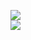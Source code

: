 [![](https://img.shields.io/badge/Made%20With-Github%20Spray-lightgrey.svg?style=for-the-badge&logo=github)](https://github.com/Annihil/github-spray#7121)  
[![](https://i.imgur.com/2DrTn0Z.gif)](https://github.com/Annihil/github-spray)